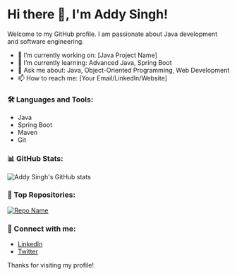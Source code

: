 # Hi there 👋, I'm Addy Singh!

Welcome to my GitHub profile. I am passionate about Java development and software engineering.

- 🔭 I’m currently working on: [Java Project Name]
- 🌱 I’m currently learning: Advanced Java, Spring Boot
- 💬 Ask me about: Java, Object-Oriented Programming, Web Development
- 📫 How to reach me: [Your Email/LinkedIn/Website]

### 🛠️ Languages and Tools:
- Java
- Spring Boot
- Maven
- Git

### 📊 GitHub Stats:
![Addy Singh's GitHub stats](https://github-readme-stats.vercel.app/api?username=yourusername&show_icons=true&theme=radical)

### 🌟 Top Repositories:
[![Repo Name](https://github-readme-stats.vercel.app/api/pin/?username=yourusername&repo=reponame)](https://github.com/yourusername/reponame)

### 🔗 Connect with me:
- [LinkedIn](https://www.linkedin.com/in/yourusername/)
- [Twitter](https://twitter.com/yourusername)

Thanks for visiting my profile!
